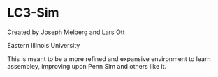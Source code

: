 # LC3-Sim

Created by Joseph Melberg and Lars Ott

Eastern Illinois University


This is meant to be a more refined and expansive environment to learn assembley, improving upon Penn Sim and others like it.
